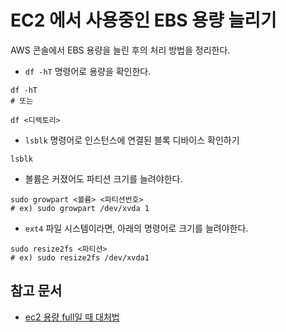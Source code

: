 # EC2 에서 사용중인 EBS 용량 늘리기

AWS 콘솔에서 EBS 용량을 늘린 후의 처리 방법을 정리한다.

- `df -hT` 명령어로 용량을 확인한다.

```shell
df -hT
# 또는

df <디렉토리>
```

-  `lsblk` 명령어로 인스턴스에 연결된 블록 디바이스 확인하기

```shell
lsblk
```
 
- 볼륨은 커졌어도 파티션 크기를 늘려야한다.

```shell
sudo growpart <볼륨> <파티션번호>
# ex) sudo growpart /dev/xvda 1
```

- `ext4` 파일 시스템이라면, 아래의 명령어로 크기를 늘려야한다.

```shell
sudo resize2fs <파티션>
# ex) sudo resize2fs /dev/xvda1
```

## 참고 문서

- [ec2 용량 full일 때 대처법](https://velog.io/@hyeonseop/ec2-%EC%9A%A9%EB%9F%89-full%EC%9D%BC-%EB%95%8C-%EB%8C%80%EC%B2%98%EB%B2%95)
